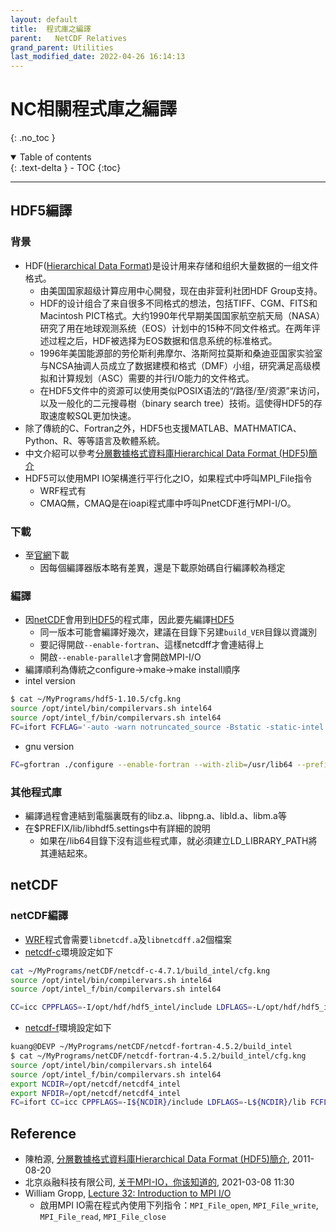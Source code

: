 ```yaml
---
layout: default
title:  程式庫之編譯
parent:   NetCDF Relatives
grand_parent: Utilities
last_modified_date: 2022-04-26 16:14:13
---
```

# NC相關程式庫之編譯
{: .no_toc }

<details open markdown="block">
  <summary>
    Table of contents
  </summary>
  {: .text-delta }
- TOC
{:toc}
</details>

---

## HDF5編譯
### 背景
- HDF([Hierarchical Data Format](https://zh.wikipedia.org/wiki/HDF))是设计用来存储和组织大量数据的一组文件格式。
  - 由美国国家超级计算应用中心開發，现在由非营利社团HDF Group支持。
  - HDF的设计组合了来自很多不同格式的想法，包括TIFF、CGM、FITS和Macintosh PICT格式。大约1990年代早期美国国家航空航天局（NASA）研究了用在地球观测系统（EOS）计划中的15种不同文件格式。在两年评述过程之后，HDF被选择为EOS数据和信息系统的标准格式。
  - 1996年美国能源部的劳伦斯利弗摩尔、洛斯阿拉莫斯和桑迪亚国家实验室与NCSA抽调人员成立了数据建模和格式（DMF）小组，研究满足高级模拟和计算规划（ASC）需要的并行I/O能力的文件格式。
  - 在HDF5文件中的资源可以使用类似POSIX语法的“/路径/至/资源”来访问，以及一般化的二元搜尋樹（binary search tree）技術。這使得HDF5的存取速度較SQL更加快速。
- 除了傳統的C、Fortran之外，HDF5也支援MATLAB、MATHMATICA、Python、R、等等語言及軟體系統。  
- 中文介紹可以參考[分層數據格式資料庫Hierarchical Data Format (HDF5)簡介](https://blog.xuite.net/cpy930814355/twblog/100497173-分層數據格式資料庫Hierarchical+Data+Format+(HDF5)簡介)
- HDF5可以使用MPI IO架構進行平行化之IO，如果程式中呼叫MPI_File指令
  - WRF程式有
  - CMAQ無，CMAQ是在ioapi程式庫中呼叫PnetCDF進行MPI-I/O。

### 下載
- 至[官網](https://www.hdfgroup.org/downloads/hdf5)下載
  - 因每個編譯器版本略有差異，還是下載原始碼自行編譯較為穩定
### 編譯
- 因[netCDF]()會用到[HDF5]()的程式庫，因此要先編譯[HDF5]()
  - 同一版本可能會編譯好幾次，建議在目錄下另建`build_VER`目錄以資識別
  - 要記得開啟`--enable-fortran`、這樣netcdff才會連結得上
  - 開啟`--enable-parallel`才會開啟MPI-I/O
- 編譯順利為傳統之configure->make->make install順序
- intel version

```bash
$ cat ~/MyPrograms/hdf5-1.10.5/cfg.kng
source /opt/intel/bin/compilervars.sh intel64
source /opt/intel_f/bin/compilervars.sh intel64
FC=ifort FCFLAG='-auto -warn notruncated_source -Bstatic -static-intel -O3 -unroll -stack_temps -safe_cray_ptr -convert big_endian -assume byterecl -traceback -xHost -qopenmp' CC=icc ../configure --prefix=/opt/hdf/hdf5_intel --enable-parallel --enable-fortran 
```
- gnu version

```bash
FC=gfortran ./configure --enable-fortran --with-zlib=/usr/lib64 --prefix=/opt/hdf/hdf5_gcc
```
### 其他程式庫
- 編譯過程會連結到電腦裏既有的libz.a、libpng.a、libld.a、libm.a等
- 在$PREFIX/lib/libhdf5.settings中有詳細的說明
  - 如果在/lib64目錄下沒有這些程式庫，就必須建立LD_LIBRARY_PATH將其連結起來。


## netCDF

### netCDF編譯
- [WRF]()程式會需要`libnetcdf.a`及`libnetcdff.a`2個檔案
- [netcdf-c]()環境設定如下

```bash
cat ~/MyPrograms/netCDF/netcdf-c-4.7.1/build_intel/cfg.kng
source /opt/intel/bin/compilervars.sh intel64
source /opt/intel_f/bin/compilervars.sh intel64

CC=icc CPPFLAGS=-I/opt/hdf/hdf5_intel/include LDFLAGS=-L/opt/hdf/hdf5_intel/lib ../configure --prefix=/opt/netcdf/netcdf4_intel  --disable-dap --with-zlib=/usr/lib64 --enable-netcdf4
```    
- [netcdf-f]()環境設定如下

```bash
kuang@DEVP ~/MyPrograms/netCDF/netcdf-fortran-4.5.2/build_intel
$ cat ~/MyPrograms/netCDF/netcdf-fortran-4.5.2/build_intel/cfg.kng
source /opt/intel/bin/compilervars.sh intel64
source /opt/intel_f/bin/compilervars.sh intel64
export NCDIR=/opt/netcdf/netcdf4_intel
export NFDIR=/opt/netcdf/netcdf4_intel
FC=ifort CC=icc CPPFLAGS=-I${NCDIR}/include LDFLAGS=-L${NCDIR}/lib FCFLAG=' -auto -warn notruncated_source -Bstatic -static-intel -O3 -unroll -stack_temps -safe_cray_ptr -convert big_endian -assume byterecl -traceback -xHost -qopenmp' ../configure --prefix=${NFDIR} --enable-netcdf4
```
## Reference
- 陳柏源, [分層數據格式資料庫Hierarchical Data Format (HDF5)簡介](https://blog.xuite.net/cpy930814355/twblog/100497173-分層數據格式資料庫Hierarchical+Data+Format+(HDF5)簡介), 2011-08-20
- 北京焱融科技有限公司, [关于MPI-IO，你该知道的](https://www.yanrongyun.com/zh-cn/blogs/all-you-should-know-about-MPI-IO), 2021-03-08 11:30
- William Gropp, [Lecture 32: Introduction to MPI I/O](https://wgropp.cs.illinois.edu/courses/cs598-s16/lectures/lecture32.pdf)
  - 啟用MPI IO需在程式內使用下列指令：`MPI_File_open`, `MPI_File_write`, `MPI_File_read`, `MPI_File_close`
